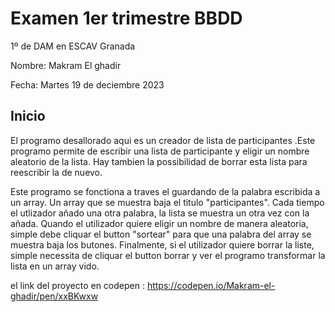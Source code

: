 # Examen 1er trimestre BBDD

1º de DAM en ESCAV Granada

Nombre: Makram El ghadir

Fecha: Martes 19 de deciembre 2023

## Inicio

El programo desallorado aqui es un creador de lista de participantes .Este programo permite de escribir una lista de participante y eligir un nombre aleatorio de la lista. Hay tambien la possibilidad de borrar esta lista para reescribir la de nuevo. 

Este programo se fonctiona a traves el guardando de la palabra escribida a un array. Un array que se muestra baja el titulo "participantes". Cada tiempo el utlizador añado una otra palabra, la lista se muestra un otra vez con la añada. Quando el utilizador quiere eligir un nombre de manera aleatoria, simple debe cliquar el button "sortear" para que una palabra del array se muestra baja los butones. Finalmente, si el utilizador quiere borrar la liste, simple necessita de cliquar el button borrar y ver el programo transformar la lista en un array vido.

el link del proyecto en codepen :
https://codepen.io/Makram-el-ghadir/pen/xxBKwxw
